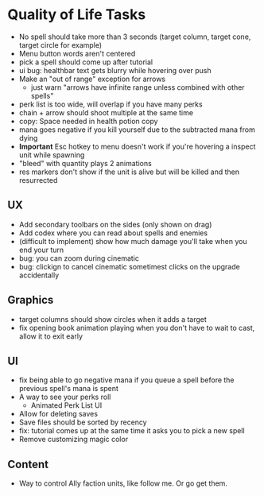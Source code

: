 # Quality of Life Tasks
- No spell should take more than 3 seconds (target column, target cone, target circle for example)
- Menu button words aren't centered
- pick a spell should come up after tutorial
- ui bug: healthbar text gets blurry while hovering over push
- Make an "out of range" exception for arrows
    - just warn "arrows have infinite range unless combined with other spells"
- perk list is too wide, will overlap if you have many perks
- chain + arrow should shoot multiple at the same time
- copy: Space needed in health potion copy
- mana goes negative if you kill yourself due to the subtracted mana from dying
- **Important** Esc hotkey to menu doesn't work if you're hovering a inspect unit while spawning
- "bleed" with quantity plays 2 animations
- res markers don't show if the unit is alive but will be killed and then resurrected

## UX
- Add secondary toolbars on the sides (only shown on drag)
- Add codex where you can read about spells and enemies
- (difficult to implement) show how much damage you'll take when you end your turn
- bug: you can zoom during cinematic
- bug: clickign to cancel cinematic sometimest clicks on the upgrade accidentally


## Graphics
- target columns should show circles when it adds a target
- fix opening book animation playing when you don't have to wait to cast, allow it to exit early

## UI
- fix being able to go negative mana if you queue a spell before the previous spell's mana is spent
- A way to see your perks roll
    - Animated Perk List UI
- Allow for deleting saves
- Save files should be sorted by recency
- fix: tutorial comes up at the same time it asks you to pick a new spell
- Remove customizing magic color

## Content
- Way to control Ally faction units, like follow me. Or go get them.